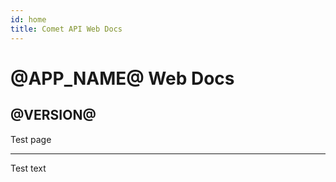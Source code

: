 ```yaml
---
id: home
title: Comet API Web Docs
---
```


# @APP_NAME@ Web Docs

## @VERSION@

Test page

---

Test text